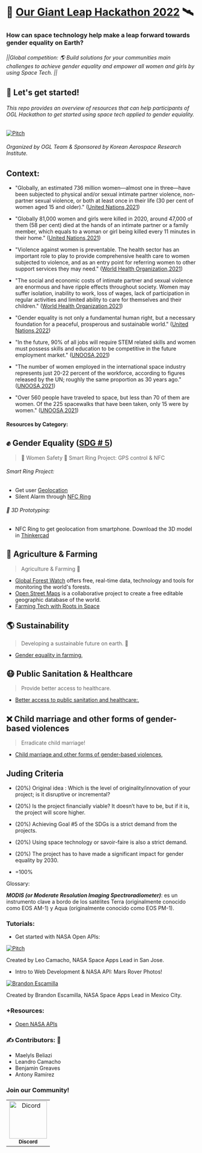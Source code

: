 # 🤖 [Our Giant Leap Hackathon 2022](https://spacegeneration.org/our-giant-leap-hackathon-2022) 🛰️ 
### How can space technology help make a leap forward towards gender equality on Earth?
###### ||Global competition: 🌎 Build solutions for your communities main challenges to achieve gender equality and empower all women and girls by using Space Tech. ||

## 🏁 Let's get started!
######  This repo provides an overview of resources that can help participants of OGL Hackathon to get started using space tech applied to gender equiality.

[![Pitch](https://img.youtube.com/vi/pErzslMIl68/0.jpg)](https://youtu.be/pErzslMIl68)

###### Organized by OGL Team & Sponsored by Korean Aerospace Research Institute.

## Context:

- "Globally, an estimated 736 million women—almost one in three—have been subjected to physical and/or sexual intimate partner violence, non-partner sexual violence, or both at least once in their life (30 per cent of women aged 15 and older)." ([United Nations,2021](https://www.unwomen.org/en/what-we-do/ending-violence-against-women/facts-and-figures)) 

- "Globally 81,000 women and girls were killed in 2020, around 47,000 of them (58 per cent) died at the hands of an intimate partner or a family member, which equals to a woman or girl being killed every 11 minutes in their home." ([United Nations,2021](https://www.unwomen.org/en/what-we-do/ending-violence-against-women/facts-and-figures)) 

- "Violence against women is preventable. The health sector has an important role to play to provide comprehensive health care to women subjected to violence, and as an entry point for referring women to other support services they may need." ([World Health Organization,2021](https://www.who.int/news-room/fact-sheets/detail/violence-against-women)) 

- "The social and economic costs of intimate partner and sexual violence are enormous and have ripple effects throughout society. Women may suffer isolation, inability to work, loss of wages, lack of participation in regular activities and limited ability to care for themselves and their children." ([World Health Organization,2021](https://www.who.int/news-room/fact-sheets/detail/violence-against-women)) 

- "Gender equality is not only a fundamental human right, but a necessary foundation for a peaceful, prosperous and sustainable world." ([United Nations,2022](https://www.un.org/sustainabledevelopment/gender-equality/)) 

- "In the future, 90% of all jobs will require STEM related skills and women must possess skills and education to be competitive in the future employment market." ([UNOOSA,2021](https://news.un.org/en/story/2021/10/1102082)) 

- "The number of women employed in the international space industry represents just 20-22 percent of the workforce, according to figures released by the UN; roughly the same proportion as 30 years ago."  ([UNOOSA,2021](https://news.un.org/en/story/2021/10/1102082))

- "Over 560 people have traveled to space, but less than 70 of them are women. Of the 225 spacewalks that have been taken, only 15 were by women." ([UNOOSA,2021](https://news.un.org/en/story/2021/10/1102082))  




#### Resources by Category: 

## ✊ Gender Equality ([SDG # 5](https://sdgs.un.org/goals/goal5)) 

> 📍 Women Safety 🚨 
> Smart Ring Project: GPS control & NFC

###### Smart Ring Project:
- Get user [Geolocation](https://developers.google.com/maps/documentation/javascript/examples/map-geolocation#maps_map_geolocation-html)
- Silent Alarm through [NFC Ring](https://buildtech.medium.com/emprendedores-costarricenses-desarrollan-alarma-silenciosa-para-combatir-la-inseguridad-en-las-3411e10197fd) 

###### 👾 3D Prototyping:
- NFC Ring to get geolocation from smartphone. Download the 3D model in [Thinkercad](https://www.tinkercad.com/things/dL0gL9ezOA0-shiny-amur-turing/edit?sharecode=lwpFEJssJQfujnIcSLRVfZilQRtdQPB1Z9O_7356VKo)


## 🌾 Agriculture & Farming 
> Agriculture & Farming 🌾

- [Global Forest Watch](https://www.globalforestwatch.org/) offers free, real-time data, technology and tools for monitoring the world's forests.
- [Open Street Maps](https://www.openstreetmap.org/) is a collaborative project to create a free editable geographic database of the world.
- [Farming Tech with Roots in Space](https://www.nasa.gov/directorates/spacetech/spinoff/feature/NASA_is_Everywhere)


## 🌎 Sustainability 

> Developing a sustainable future on earth. 🌾
- [Gender equality in farming](#), 

## 😷 Public Sanitation & Healthcare 

> Provide better access to healthcare.
- [Better access to public sanitation and healthcare:](#), 

## ❌ Child marriage and other forms of gender-based violences 

> Erradicate child marriage!
- [Child marriage and other forms of gender-based violences](#),  

## Juding Criteria

- (20%) Original idea : Which is the level of originality/innovation of your project; is it disruptive or incremental? 

- (20%) Is the project financially viable? It doesn’t have to be, but if it is, the project will score higher.

-  (20%) Achieving Goal #5 of the SDGs is a strict demand from the projects.
-  (20%) Using space technology or savoir-faire is also a strict demand.
- (20%) The project has to have made a significant impact for gender equality  by 2030.
- =100% 

Glossary:

***MODIS (or Moderate Resolution Imaging Spectroradiometer)***: es un instrumento clave a bordo de los satélites Terra (originalmente conocido como EOS AM-1) y Aqua (originalmente conocido como EOS PM-1). 

### Tutorials:
- Get started with NASA Open APIs:

[![Pitch](https://img.youtube.com/vi/6D3bOMDwhJA/0.jpg)](https://youtu.be/Jn-0g8E-uLw)

Created by Leo Camacho, NASA Space Apps Lead in San Jose.


- Intro to Web Development & NASA API: Mars Rover Photos!
 
[![Brandon Escamilla](https://img.youtube.com/vi/KcyGr_onNiM/0.jpg)](https://youtu.be/KcyGr_onNiM)

Created by Brandon Escamilla, NASA Space Apps Lead in Mexico City.


### +Resources: 

- [Open NASA APIs](https://api.nasa.gov/)


### ✍ Contributors: 🚀
- Maelyls Beliazi
- Leandro Camacho
- Benjamin Greaves
- Antony Ramírez 


### Join our Community!

<!-- readme: hoges,mpsiebert -start -->
<table>
<tr>
    <td align="center">
        <a href="#">
            <img src="https://logos-marcas.com/wp-content/uploads/2020/12/Discord-Logo.png" width="100;" alt="Dicord"/>
            <br />
            <sub><b>Discord</b></sub>
        </a>
    </td>
    
</table>
<!-- readme: hoges,mpsiebert -end -->
